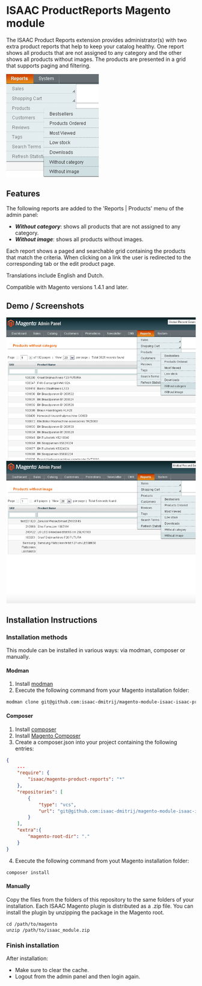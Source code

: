 # ISAAC ProductReports Magento module

The ISAAC Product Reports extension provides administrator(s) with two extra product reports that help to keep your catalog healthy. One report shows all products that are not assigned to any category and the other shows all products without images. The products are presented in a grid that supports paging and filtering.

![Backend example](images/ProductReports_backend_example.png)

## Features

The following reports are added to the 'Reports | Products' menu of the admin panel:

* ___Without category___: shows all products that are not assigned to any category.
* ___Without image___: shows all products without images.

Each report shows a paged and searchable grid containing the products that match the criteria. When clicking on a link the user is redirected to the corresponding tab or the edit product page.

Translations include English and Dutch.

Compatible with Magento versions 1.4.1 and later.

## Demo / Screenshots

![Backend example](images/ProductReports_backend_without_category.png)
![Backend example](images/ProductReports_backend_without_image.png)

## Installation Instructions

### Installation methods

This module can be installed in various ways: via modman, composer or manually.

#### Modman

1. Install [modman](https://github.com/colinmollenhour/modman)
2. Execute the following command from your Magento installation folder:
```sh
modman clone git@github.com:isaac-dmitrij/magento-module-isaac-isaac-product-reports.git
```

#### Composer

1. Install [composer](http://getcomposer.org/download/)
2. Install [Magento Composer](https://github.com/magento-hackathon/magento-composer-installer)
3. Create a composer.json into your project containing the following entries:
```json
{
    ...
    "require": {
        "isaac/magento-product-reports": "*"
    },
    "repositories": [
        {
            "type": "vcs",
            "url": "git@github.com:isaac-dmitrij/magento-module-isaac-isaac-product-reports.git"
        }
    ],
    "extra":{
        "magento-root-dir": "."
    }
}
```
4. Execute the following command from yout Magento installation folder:
```sh
composer install
```

#### Manually

Copy the files from the folders of this repository to the same folders of your installation.
Each ISAAC Magento plugin is distributed as a .zip file. You can install the plugin by unzipping the package in the Magento root.

```
cd /path/to/magento
unzip /path/to/isaac_module.zip
```

### Finish installation

After installation:

* Make sure to clear the cache.
* Logout from the admin panel and then login again.